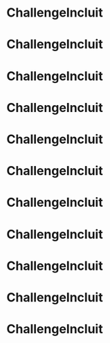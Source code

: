 # ChallengeIncluit
# ChallengeIncluit
# ChallengeIncluit
# ChallengeIncluit
# ChallengeIncluit
# ChallengeIncluit
# ChallengeIncluit
# ChallengeIncluit
# ChallengeIncluit
# ChallengeIncluit
# ChallengeIncluit
